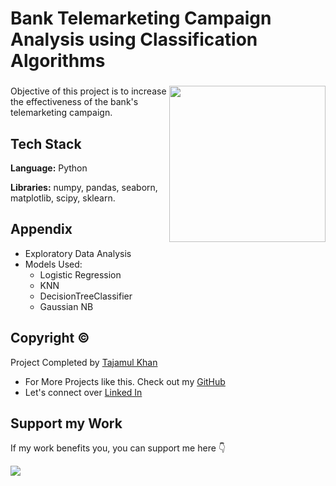 # Bank Telemarketing Campaign Analysis using Classification Algorithms

###

<img align="right" height="250" src="https://export-download.canva.com/j0g_k/DAFgolj0g_k/522/0/0005-1940319649770131766.png?X-Amz-Algorithm=AWS4-HMAC-SHA256&X-Amz-Credential=AKIAJHKNGJLC2J7OGJ6Q%2F20230621%2Fus-east-1%2Fs3%2Faws4_request&X-Amz-Date=20230621T080746Z&X-Amz-Expires=9547&X-Amz-Signature=966310d664bf8bde94bb2fb64f21f096d7dfcf70ae65ba3036309eafb6dead9b&X-Amz-SignedHeaders=host&response-content-disposition=attachment%3B%20filename%2A%3DUTF-8%27%27911%2520Calls.png&response-expires=Wed%2C%2021%20Jun%202023%2010%3A46%3A53%20GMT"/>

###

Objective of this project is to increase the effectiveness of the bank's telemarketing campaign.

## Tech Stack

**Language:** Python

**Libraries:** numpy, pandas, seaborn, matplotlib, scipy, sklearn.

## Appendix

* Exploratory Data Analysis
* Models Used: 
    * Logistic Regression
    * KNN
    * DecisionTreeClassifier
    * Gaussian NB

## Copyright ©

Project Completed by [Tajamul Khan](https://github.com/tajamulk2)
* For More Projects like this. Check out my [GitHub](https://github.com/tajamulk2)
* Let's connect over [Linked In](https://www.linkedin.com/in/tajamulk2/)

## Support my Work

If my work benefits you, you can support me here 👇 

<a href="https://www.buymeacoffee.com/tajamulk2"><img src="https://img.buymeacoffee.com/button-api/?text=Buy me a Coffee&emoji=&slug=tajamulk2&button_colour=ffdd00&font_colour=000000&font_family=Bree&outline_colour=000000&coffee_colour=ffffff" /></a>  



